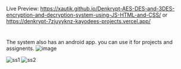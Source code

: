 Live Preview: https://xautik.github.io/Denkrypt-AES-DES-and-3DES-encryption-and-decryption-system-using-JS-HTML-and-CSS/
or https://denkrypt-7zjuyyknz-kayodees-projects.vercel.app/
#
The system also has an android app. you can use it for projects and assignents.
![image](https://github.com/xautik/Denkrypt-AES-DES-and-3DES-encryption-and-decryption-system-using-JS-HTML-and-CSS/assets/106868727/93f0d0f7-999a-4ca9-b49a-566d72668339)


![ss1](https://github.com/xautik/Denkrypt-AES-DES-and-3DES-encryption-and-decryption-system-using-JS-HTML-and-CSS/assets/106868727/a2a86b45-36fa-4c95-8ea1-240b50edd4ff)
![ss2](https://github.com/xautik/Denkrypt-AES-DES-and-3DES-encryption-and-decryption-system-using-JS-HTML-and-CSS/assets/106868727/b5c79a2c-5fc0-4aae-82bd-cc1d65398263)

